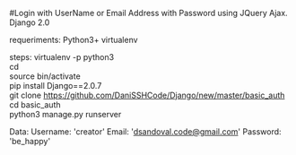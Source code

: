 #Login with UserName or Email Address with Password using JQuery Ajax. Django 2.0

requeriments:
  Python3+
  virtualenv
 
 steps:
  virtualenv -p python3 <name><br/>
  cd <name><br/>
  source bin/activate<br/>
  pip install Django==2.0.7 <br/>
  git clone https://github.com/DaniSSHCode/Django/new/master/basic_auth
  cd basic_auth<br/>
  python3 manage.py runserver
  
 Data:
  Username: 'creator'
  Email: 'dsandoval.code@gmail.com'
  Password: 'be_happy'
  
